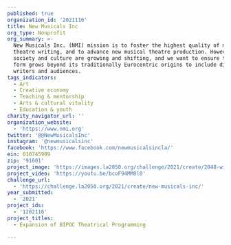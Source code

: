 ```yaml
---
published: true
organization_id: '2021116'
title: New Musicals Inc
org_type: Nonprofit
org_summary: >-
  New Musicals Inc. (NMI) mission is to foster the highest quality of musical
  theatre writing, and to advance new musical theatre production. However,
  society and culture are growing and shifting, and we want to ensure the art
  form grows beyond its traditionally Eurocentric origins to include diverse
  writers and audiences.
tags_indicators:
  - Art
  - Creative economy
  - Teaching & mentorship
  - Arts & cultural vitality
  - Education & youth
charity_navigator_url: ''
organization_website:
  - 'https://www.nmi.org'
twitter: '@@NewMusicalsInc'
instagram: '@newmusicalsinc'
facebook: 'https://www.facebook.com/newmusicalsincla/'
ein: 010745909
zip: '91601'
project_image: 'https://images.la2050.org/challenge/2021/create/2048-wide/new-musicals-inc.jpg'
project_video: 'https://youtu.be/bcoF94MM0l0'
challenge_url:
  - 'https://challenge.la2050.org/2021/create/new-musicals-inc/'
year_submitted:
  - '2021'
project_ids:
  - '1202116'
project_titles:
  - Expansion of BIPOC Theatrical Programming

---
```

